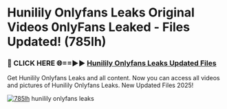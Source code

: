 # Hunilily Onlyfans Leaks Original Videos 0nlyFans Leaked - Files Updated! (785lh)

<h3>🔴 CLICK HERE 🌐==►► <a href="https://tinyurl.com/3hn5wdd3" rel="nofollow">Hunilily Onlyfans Leaks Updated Files</a></h3>

Get Hunilily Onlyfans Leaks and all content. Now you can access all videos and pictures of Hunilily Onlyfans Leaks. New Updated Files 2025!

[![785lh](https://i.imgur.com/4HnBqBT.gif)](https://tinyurl.com/3hn5wdd3)
hunilily onlyfans leaks